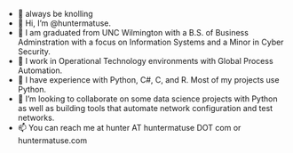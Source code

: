 - 🧠 always be knolling
- 👋 Hi, I’m @huntermatuse.
- 👾 I am graduated from UNC Wilmington with a B.S. of Business Adminstration with a focus on Information Systems and a Minor in Cyber Security.
- 👀 I work in Operational Technology environments with Global Process Automation. 
- 🌱 I have experience with Python, C#, C, and R. Most of my projects use Python.
- 💞️ I’m looking to collaborate on some data science projects with Python as well as building tools that automate network configuration and test networks. 
- 📫 You can reach me at hunter AT huntermatuse DOT com or huntermatuse.com


<!---
huntermatuse/huntermatuse is a ✨ special ✨ repository because its `README.md` (this file) appears on your GitHub profile.
You can click the Preview link to take a look at your changes.

- 💞️ I’m looking to collaborate on
--->
